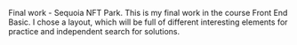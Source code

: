 Final work - Sequoia NFT Park.
This is my final work in the course Front End Basic. I chose a layout, which will be full of different interesting elements for practice and independent search for solutions.
